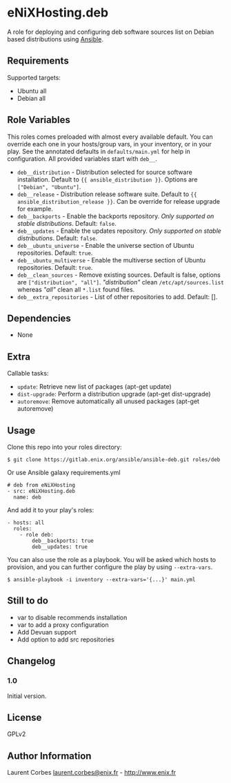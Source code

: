 eNiXHosting.deb
=================

A role for deploying and configuring deb software sources list on Debian based distributions using [Ansible](http://www.ansible.com/).


Requirements
------------

Supported targets:

- Ubuntu all
- Debian all


Role Variables
--------------

This roles comes preloaded with almost every available default. You can override each one in your hosts/group vars, in your inventory, or in your play. See the annotated defaults in `defaults/main.yml` for help in configuration. All provided variables start with `deb__`.

- `deb__distribution` - Distribution selected for source software installation. Default to `{{ ansible_distribution }}`. Options are `["Debian", "Ubuntu"]`.
- `deb__release` - Distribution release software suite. Default to `{{ ansible_distribution_release }}`. Can be override for release upgrade for example.
- `deb__backports` - Enable the backports repository. *Only supported on stable distributions*. Default: `false`.
- `deb__updates` - Enable the updates repository. *Only supported on stable distributions*. Default: `false`.
- `deb__ubuntu_universe` - Enable the universe section of Ubuntu repositories. Default: `true`.
- `deb__ubuntu_multiverse` - Enable the multiverse section of Ubuntu repositories. Default: `true`.
- `deb__clean_sources` - Remove existing sources. Default is false, options are `["distribution", "all"]`. _"distribution"_ clean `/etc/apt/sources.list` whereas _"all"_ clean all `*.list` found files.
- `deb__extra_repositories` - List of other repositories to add. Default: [].


Dependencies
------------

- None

Extra
-----

Callable tasks:

- `update`: Retrieve new list of packages (apt-get update)
- `dist-upgrade`: Perform a distribution upgrade (apt-get dist-upgrade)
- `autoremove`: Remove automatically all unused packages (apt-get autoremove)

Usage
-----

Clone this repo into your roles directory:

    $ git clone https://gitlab.enix.org/ansible/ansible-deb.git roles/deb

Or use Ansible galaxy requirements.yml

    # deb from eNiXHosting
    - src: eNiXHosting.deb
      name: deb

And add it to your play's roles:

    - hosts: all
      roles:
        - role deb:
            deb__backports: true
            deb__updates: true

You can also use the role as a playbook. You will be asked which hosts to provision, and you can further configure the play by using `--extra-vars`.

    $ ansible-playbook -i inventory --extra-vars='{...}' main.yml

Still to do
-----------

- var to disable recommends installation
- var to add a proxy configuration
- Add Devuan support
- Add option to add src repositories

Changelog
---------

### 1.0

Initial version.

License
-------

GPLv2

Author Information
------------------

Laurent Corbes <laurent.corbes@enix.fr> - http://www.enix.fr
